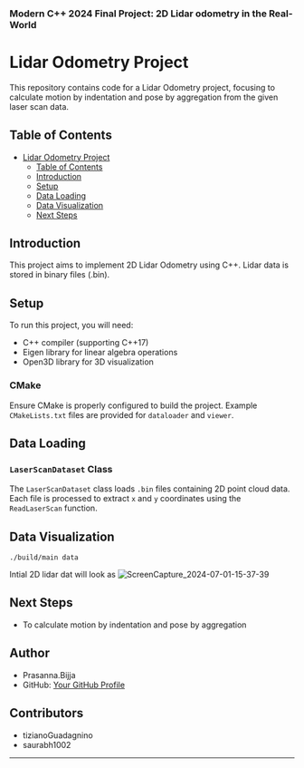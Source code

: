 ### Modern C++ 2024 Final Project: 2D Lidar odometry in the Real-World 



# Lidar Odometry Project

This repository contains code for a Lidar Odometry project, focusing to calculate motion by indentation and pose by aggregation from the given laser scan data.

## Table of Contents

- [Lidar Odometry Project](#lidar-odometry-project)
  - [Table of Contents](#table-of-contents)
  - [Introduction](#introduction)
  - [Setup](#setup)
  - [Data Loading](#data-loading)
  - [Data Visualization](#data-visualization)
  - [Next Steps](#next-steps)



## Introduction

This project aims to implement 2D Lidar Odometry using C++. Lidar data is stored in binary files (.bin).

## Setup

To run this project, you will need:

- C++ compiler (supporting C++17)
- Eigen library for linear algebra operations
- Open3D library for 3D visualization


### CMake

Ensure CMake is properly configured to build the project. Example `CMakeLists.txt` files are provided for `dataloader` and `viewer`.

## Data Loading

### `LaserScanDataset` Class

The `LaserScanDataset` class loads `.bin` files containing 2D point cloud data. Each file is processed to extract `x` and `y` coordinates using the `ReadLaserScan` function.

## Data Visualization

```
./build/main data
```
Intial 2D lidar dat will look as ![ScreenCapture_2024-07-01-15-37-39](https://github.com/prasanna1511/2D-Lidar-Odometry/assets/53254596/4deb6fae-0451-40b2-b16b-c516c7d5a993)


## Next Steps

- To calculate motion by indentation and pose by aggregation

## Author

- Prasanna.Bijja
- GitHub: [Your GitHub Profile](https://github.com/prasanna1511)


## Contributors

- tizianoGuadagnino
- saurabh1002

---

